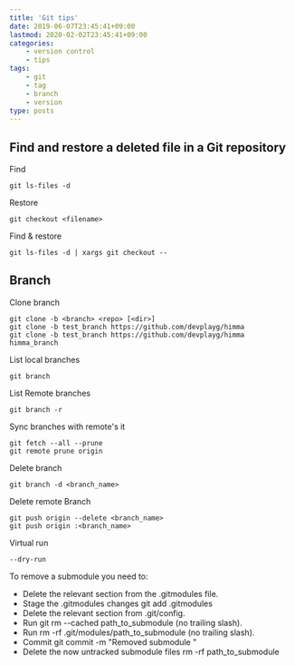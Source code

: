 ```yaml
---
title: 'Git tips'
date: 2019-06-07T23:45:41+09:00
lastmod: 2020-02-02T23:45:41+09:00
categories: 
    - version control
    - tips
tags: 
    - git
    - tag
    - branch
    - version
type: posts
---
```


## Find and restore a deleted file in a Git repository

Find     

    git ls-files -d 

Restore

    git checkout <filename>

Find & restore
    
    git ls-files -d | xargs git checkout --
    

## Branch

Clone branch

    git clone -b <branch> <repo> [<dir>]
    git clone -b test_branch https://github.com/devplayg/himma
    git clone -b test_branch https://github.com/devplayg/himma himma_branch
    
List local branches

	git branch

List Remote branches

	git branch -r

Sync branches with remote's it

	git fetch --all --prune
	git remote prune origin

Delete branch

	git branch -d <branch_name>

Delete remote Branch

	git push origin --delete <branch_name>
	git push origin :<branch_name>

Virtual run

	--dry-run

To remove a submodule you need to:

- Delete the relevant section from the .gitmodules file.
- Stage the .gitmodules changes git add .gitmodules
- Delete the relevant section from .git/config.
- Run git rm --cached path_to_submodule (no trailing slash).
- Run rm -rf .git/modules/path_to_submodule (no trailing slash).
- Commit git commit -m "Removed submodule "
- Delete the now untracked submodule files rm -rf path_to_submodule
